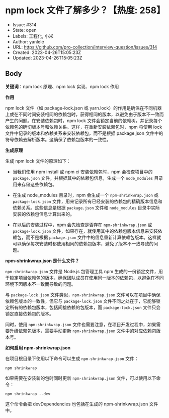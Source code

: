 # npm lock 文件了解多少？【热度: 258】

- Issue: #314
- State: open
- Labels: 工程化, 小米
- Author: yanlele
- URL: https://github.com/pro-collection/interview-question/issues/314
- Created: 2023-04-26T15:05:23Z
- Updated: 2023-04-26T15:05:23Z

## Body

**关键词**：npm lock 原理、npm lock 实现、npm lock 作用

**作用**

npm lock 文件（如 package-lock.json 或 yarn.lock）的作用是确保在不同机器上或在不同时间安装相同的依赖包时，获得相同的版本，以避免由于版本不一致而产生的问题。在安装依赖包时，npm lock 文件会锁定当前的依赖树，并记录每个依赖包的确切版本号和依赖关系。这样，在重新安装依赖包时，npm 将使用 lock 文件中记录的版本和依赖关系来安装依赖包，而不是根据 package.json 文件中的符号依赖去解析版本。这确保了依赖包版本的一致性。

**生成原理**

生成 npm lock 文件的原理如下：

- 当我们使用 npm install 或 npm ci 安装依赖包时，npm 会检查项目中的 `package.json` 文件，并根据其中的依赖包信息，生成一个 `node_modules` 目录用来存储这些依赖包。

- 在生成 node_modules 目录时，npm 会生成一个 `npm-shrinkwrap.json` 或 `package-lock.json` 文件，用来记录所有已经安装的依赖包的精确版本信息和依赖关系。这些信息是根据 `package.json` 文件和 `node_modules` 目录中实际安装的依赖包信息计算出来的。

- 在以后的安装过程中，npm 会先检查是否存在 `npm-shrinkwrap.json` 或 `package-lock.json` 文件，如果存在，就使用其中的依赖包版本信息来安装依赖包，而不是根据 `package.json` 文件中的信息重新计算依赖包版本。这样就可以确保每次安装时都使用相同的依赖包版本，避免了版本不一致导致的问题。


**npm-shrinkwrap.json 是什么文件？**

`npm-shrinkwrap.json` 文件是 Node.js 包管理工具 npm 生成的一份锁定文件，用于锁定项目依赖包的版本，确保团队成员在使用同一版本的依赖包，以避免在不同环境下因版本不一致而导致的问题。

与 `package-lock.json` 文件类似，`npm-shrinkwrap.json` 文件可以在项目中确保依赖包版本的一致性，但它与 `package-lock.json` 文件不同之处在于，它能够锁定所有的依赖包版本，包括间接依赖的包版本，而 `package-lock.json` 文件只会锁定直接依赖包的版本。

同时，使用 `npm-shrinkwrap.json` 文件也需要注意，在项目开发过程中，如果需要升级依赖包版本，需要手动更新 `npm-shrinkwrap.json` 文件中的对应依赖包版本号。

**如何启用 npm-shrinkwrap.json**

在项目根目录下使用以下命令可以生成 `npm-shrinkwrap.json` 文件：
```
npm shrinkwrap
```

如果需要在安装新的包时同时更新 `npm-shrinkwrap.json` 文件，可以使用以下命令：
```
npm shrinkwrap --dev
```

这个命令会把 devDependencies 也包括在生成的 npm-shrinkwrap.json 文件中。


